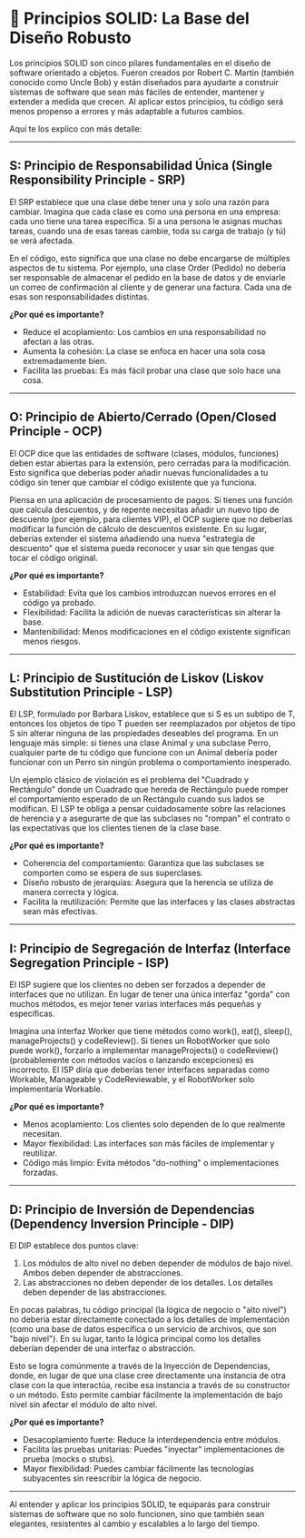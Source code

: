 # 📐 Principios SOLID: La Base del Diseño Robusto

Los principios SOLID son cinco pilares fundamentales en el diseño de software orientado a objetos. Fueron creados por Robert C. Martin (también conocido como Uncle Bob) y están diseñados para ayudarte a construir sistemas de software que sean más fáciles de entender, mantener y extender a medida que crecen. Al aplicar estos principios, tu código será menos propenso a errores y más adaptable a futuros cambios.

Aquí te los explico con más detalle:

---

## S: Principio de Responsabilidad Única (Single Responsibility Principle - SRP)

El SRP establece que una clase debe tener una y solo una razón para cambiar. Imagina que cada clase es como una persona en una empresa: cada uno tiene una tarea específica. Si a una persona le asignas muchas tareas, cuando una de esas tareas cambie, toda su carga de trabajo (y tú) se verá afectada.

En el código, esto significa que una clase no debe encargarse de múltiples aspectos de tu sistema. Por ejemplo, una clase Order (Pedido) no debería ser responsable de almacenar el pedido en la base de datos y de enviarle un correo de confirmación al cliente y de generar una factura. Cada una de esas son responsabilidades distintas.

**¿Por qué es importante?**

- Reduce el acoplamiento: Los cambios en una responsabilidad no afectan a las otras.
- Aumenta la cohesión: La clase se enfoca en hacer una sola cosa extremadamente bien.
- Facilita las pruebas: Es más fácil probar una clase que solo hace una cosa.

---

## O: Principio de Abierto/Cerrado (Open/Closed Principle - OCP)

El OCP dice que las entidades de software (clases, módulos, funciones) deben estar abiertas para la extensión, pero cerradas para la modificación. Esto significa que deberías poder añadir nuevas funcionalidades a tu código sin tener que cambiar el código existente que ya funciona.

Piensa en una aplicación de procesamiento de pagos. Si tienes una función que calcula descuentos, y de repente necesitas añadir un nuevo tipo de descuento (por ejemplo, para clientes VIP), el OCP sugiere que no deberías modificar la función de cálculo de descuentos existente. En su lugar, deberías extender el sistema añadiendo una nueva "estrategia de descuento" que el sistema pueda reconocer y usar sin que tengas que tocar el código original.

**¿Por qué es importante?**

- Estabilidad: Evita que los cambios introduzcan nuevos errores en el código ya probado.
- Flexibilidad: Facilita la adición de nuevas características sin alterar la base.
- Mantenibilidad: Menos modificaciones en el código existente significan menos riesgos.

---

## L: Principio de Sustitución de Liskov (Liskov Substitution Principle - LSP)

El LSP, formulado por Barbara Liskov, establece que si S es un subtipo de T, entonces los objetos de tipo T pueden ser reemplazados por objetos de tipo S sin alterar ninguna de las propiedades deseables del programa. En un lenguaje más simple: si tienes una clase Animal y una subclase Perro, cualquier parte de tu código que funcione con un Animal debería poder funcionar con un Perro sin ningún problema o comportamiento inesperado.

Un ejemplo clásico de violación es el problema del "Cuadrado y Rectángulo" donde un Cuadrado que hereda de Rectángulo puede romper el comportamiento esperado de un Rectángulo cuando sus lados se modifican. El LSP te obliga a pensar cuidadosamente sobre las relaciones de herencia y a asegurarte de que las subclases no "rompan" el contrato o las expectativas que los clientes tienen de la clase base.

**¿Por qué es importante?**

- Coherencia del comportamiento: Garantiza que las subclases se comporten como se espera de sus superclases.
- Diseño robusto de jerarquías: Asegura que la herencia se utiliza de manera correcta y lógica.
- Facilita la reutilización: Permite que las interfaces y las clases abstractas sean más efectivas.

---

## I: Principio de Segregación de Interfaz (Interface Segregation Principle - ISP)

El ISP sugiere que los clientes no deben ser forzados a depender de interfaces que no utilizan. En lugar de tener una única interfaz "gorda" con muchos métodos, es mejor tener varias interfaces más pequeñas y específicas.

Imagina una interfaz Worker que tiene métodos como work(), eat(), sleep(), manageProjects() y codeReview(). Si tienes un RobotWorker que solo puede work(), forzarlo a implementar manageProjects() o codeReview() (probablemente con métodos vacíos o lanzando excepciones) es incorrecto. El ISP diría que deberías tener interfaces separadas como Workable, Manageable y CodeReviewable, y el RobotWorker solo implementaría Workable.

**¿Por qué es importante?**

- Menos acoplamiento: Los clientes solo dependen de lo que realmente necesitan.
- Mayor flexibilidad: Las interfaces son más fáciles de implementar y reutilizar.
- Código más limpio: Evita métodos "do-nothing" o implementaciones forzadas.

---

## D: Principio de Inversión de Dependencias (Dependency Inversion Principle - DIP)

El DIP establece dos puntos clave:

1. Los módulos de alto nivel no deben depender de módulos de bajo nivel. Ambos deben depender de abstracciones.
2. Las abstracciones no deben depender de los detalles. Los detalles deben depender de las abstracciones.

En pocas palabras, tu código principal (la lógica de negocio o "alto nivel") no debería estar directamente conectado a los detalles de implementación (como una base de datos específica o un servicio de archivos, que son "bajo nivel"). En su lugar, tanto la lógica principal como los detalles deberían depender de una interfaz o abstracción.

Esto se logra comúnmente a través de la Inyección de Dependencias, donde, en lugar de que una clase cree directamente una instancia de otra clase con la que interactúa, recibe esa instancia a través de su constructor o un método. Esto permite cambiar fácilmente la implementación de bajo nivel sin afectar el módulo de alto nivel.

**¿Por qué es importante?**

- Desacoplamiento fuerte: Reduce la interdependencia entre módulos.
- Facilita las pruebas unitarias: Puedes "inyectar" implementaciones de prueba (mocks o stubs).
- Mayor flexibilidad: Puedes cambiar fácilmente las tecnologías subyacentes sin reescribir la lógica de negocio.

---

Al entender y aplicar los principios SOLID, te equiparás para construir sistemas de software que no solo funcionen, sino que también sean elegantes, resistentes al cambio y escalables a lo largo del tiempo.
